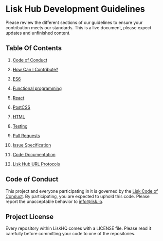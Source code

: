 # Lisk Hub Development Guidelines

Please review the different sections of our guidelines to ensure your contribution meets our standards.
This is a live document, please expect updates and unfinished content.


## Table Of Contents

1. [Code of Conduct](#code-of-conduct)
1. [How Can I Contribute?](CONTRIBUTING_GUIDE.md)
1. [ES6](ES6_GUIDE.md)
1. [Functional programming](FP_GUIDE.md)
1. [React](REACT_GUIDE.md)
1. [PostCSS](CSS_GUIDE.md)
1. [HTML](HTML_GUIDE.md)
1. [Testing](TEST_GUIDE.md)
1. [Pull Requests](PR_GUIDE.md)
1. [Issue Specification](ISSUE_SPECIFICATION_GUIDE.md)
1. [Code Documentation](DOCUMENTATION_GUIDE.md)

1. [Lisk Hub URL Protocols](PROTOCOL_GUIDE.md)

## Code of Conduct

This project and everyone participating in it is governed by the
[Lisk Code of Conduct](https://github.com/LiskHQ/lisk/blob/development/docs/CODE_OF_CONDUCT.md). By participating, you are
expected to uphold this code. Please report the unacceptable behavior to
[info@lisk.io](mailto:info@lisk.io).

## Project License

Every repository within LiskHQ comes with a LICENSE file. Please read it
carefully before committing your code to one of the repositories.